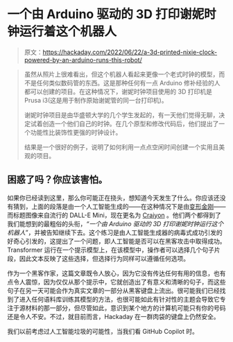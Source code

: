 # 一个由 Arduino 驱动的 3D 打印谢妮时钟运行着这个机器人

> 原文：<https://hackaday.com/2022/06/22/a-3d-printed-nixie-clock-powered-by-an-arduino-runs-this-robot/>

> 虽然从照片上很难看出，但这个机器人看起来更像一个老式时钟的模型，而不是任何类似数码管的东西。这是那种任何有一点 Arduino 修补经验的人都可以创建的项目。在这种情况下，谢妮时钟项目使用的 3D 打印机是 Prusa i3(这是用于制作原始谢妮管的同一台打印机)。
> 
> 谢妮时钟项目是由华盛顿大学的几个学生发起的，有一天他们觉得无聊，决定试着创造一个他们自己的时钟。在几个原型和修改代码后，他们提出了一个功能性比装饰性更强的时钟设计。
> 
> 结果是一个很好的例子，说明了如何利用一点点空闲时间创建一个实用且美观的项目。

## 困惑了吗？你应该害怕。

如果你已经读到这里，那么你可能正在挠头，想知道今天发生了什么。你应该还没有猜到，上面的段落是由一个人工智能生成的——在这种情况下是由[变形金刚](https://transformer.huggingface.co/)——而标题图像来自流行的 DALL-E Mini，现在更名为 [Craiyon](https://www.craiyon.com/) 。他们两个都得到了我们能想到的最粗俗的头衔，*“一个由 Arduino 驱动的 3D 打印谢妮时钟运行这个机器人*”，并被告知继续下去。这个练习是由人工智能生成器的病毒式成功引发的好奇心引发的，这提出了一个问题，即人工智能是否可以在黑客攻击中取得成功。Transformer 运行在一个提示模型上，在该模型中，操作者可以选择几个句子片段，因此文本反映了这些选择，但选择行为同样可以遵循任何选项。

作为一个黑客作家，这篇文章既令人放心，因为它没有传达任何有用的信息，也有点令人震惊，因为仅仅从那个提示中，它就创造出了有意义和清晰的句子，而这些句子在另一天可能会作为真实文章的一部分从黑客键盘上流出。很可能我们已经找到了进入任何语料库训练其模型的方法，也很可能如此有针对性的主题会导致它专注于源材料的那一部分，但尽管如此，意识到某个地方的计算机可能只有你的号码还是令人不安。不过，就目前而言，Hackaday 在一群肉袋的键盘上仍然安全。

我们以前考虑过人工智能垃圾的可能性，当我们看 GitHub Copilot 时。